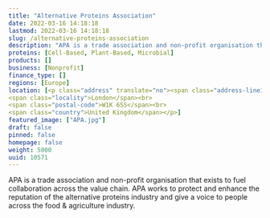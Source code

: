 ```yaml
---
title: "Alternative Proteins Association"
date: 2022-03-16 14:18:18
lastmod: 2022-03-16 14:18:18
slug: /alternative-proteins-association
description: "APA is a trade association and non-profit organisation that exists to fuel collaboration across the value chain. APA works to protect and enhance the reputation of the alternative proteins industry and give a voice to people across the food & agriculture industry."
proteins: [Cell-Based, Plant-Based, Microbial]
products: []
business: [Nonprofit]
finance_type: []
regions: [Europe]
location: [<p class="address" translate="no"><span class="address-line1">Park Street 116</span><br>
<span class="locality">London</span><br>
<span class="postal-code">W1K 6SS</span><br>
<span class="country">United Kingdom</span></p>]
featured_image: ["APA.jpg"]
draft: false
pinned: false
homepage: false
weight: 5000
uuid: 10571
---
```

<p>APA is a trade association and non-profit organisation that exists to fuel collaboration across the value chain. APA works to protect and enhance the reputation of the alternative proteins industry and give a voice to people across the food & agriculture industry.</p>
